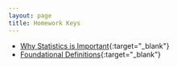 ```yaml
---
layout: page
title: Homework Keys
---
```


* [Why Statistics is Important](Why_Stats_Is_Important_noPrint.pdf){:target="_blank"}
* [Foundational Definitions](Foundational_Definitions_noPrint.pdf){:target="_blank"}

<!--
* [Data Production](Data_Production_noPrint.pdf){:target="_blank"}
* [Getting Data into R](_noPrint.pdf){:target="_blank"}
* [Univariate EDA - Quantitative](_noPrint.pdf){:target="_blank"}
* [Univariate EDA - Categorical](_noPrint.pdf){:target="_blank"}
* [Normal Distributions](_noPrint.pdf){:target="_blank"}
* [Bivariate EDA - Quantitative](_noPrint.pdf){:target="_blank"}
* [Bivariate EDA - Categorical](_noPrint.pdf){:target="_blank"}
* [Linear Regression](_noPrint.pdf){:target="_blank"}
* [Probability Introduction](_noPrint.pdf){:target="_blank"}
* [Sampling Distributions](_noPrint.pdf){:target="_blank"}
* [Hypothesis Testing](_noPrint.pdf){:target="_blank"}
* [Confidence Regions](_noPrint.pdf){:target="_blank"}
* [1-Sample Z-Test](_noPrint.pdf){:target="_blank"}
* [1-Sample t-Test](_noPrint.pdf){:target="_blank"}
* [2-Sample t-Test](_noPrint.pdf){:target="_blank"}
* [Chi_Square Test](_noPrint.pdf){:target="_blank"}
* [Goodness-of-Fit Test](_noPrint.pdf){:target="_blank"}

-->

